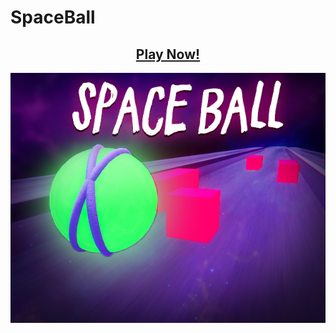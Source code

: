 # SpaceBall

<h2 align="center">
  <a href="https://ozzs.itch.io/space-ball"> Play Now! </a>
</h2>

<p align="center">
  <img src="https://github.com/ozzs/SpaceBall/blob/main/spaceball.jpg" alt="thumbnail" />  
</p>

